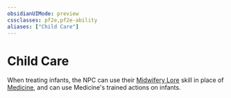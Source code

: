 ```yaml
---
obsidianUIMode: preview
cssclasses: pf2e,pf2e-ability
aliases: ["Child Care"]
---
```

# Child Care

When treating infants, the NPC can use their [Midwifery Lore](compendium/skills.md#Lore) skill in place of [Medicine](compendium/skills.md#Medicine), and can use Medicine's trained actions on infants.